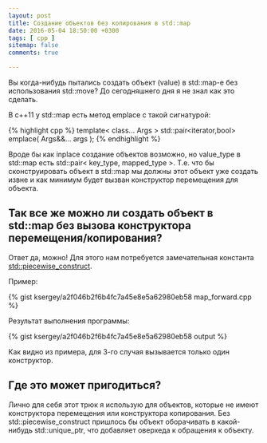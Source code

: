 ```yaml
---
layout: post
title: Создание объектов без копирования в std::map
date: 2016-05-04 18:50:00 +0300
tags: [ cpp ]
sitemap: false
comments: true

---
```


Вы когда-нибудь пытались создать объект (value) в std::map-е без использования std::move?
До сегодняшнего дня я не знал как это сделать.

<!--break-->

В c++11 у std::map есть метод emplace с такой сигнатурой:

{% highlight cpp %}
template< class... Args >
std::pair<iterator,bool> emplace( Args&&... args );
{% endhighlight %}

Вроде бы как inplace создание объектов возможно, но value\_type в std::map есть std::pair< key\_type, mapped\_type >.
Т.е. что бы сконструировать объект в std::map мы должны этот объект уже создать извне и как минимум будет вызван
конструктор перемещения для объекта.

## Так все же можно ли создать объект в std::map без вызова конструктора перемещения/копирования?

Ответ да, можно! Для этого нам потребуется замечательная константа [std::piecewise\_construct](http://en.cppreference.com/w/cpp/utility/piecewise_construct).

Пример:

{% gist ksergey/a2f046b2f6b4fc7a45e8e5a62980eb58 map_forward.cpp %}

Результат выполнения программы:

{% gist ksergey/a2f046b2f6b4fc7a45e8e5a62980eb58 output %}

Как видно из примера, для 3-го случая вызывается только один конструктор.

## Где это может пригодиться?

Лично для себя этот трюк я использую для объектов, которые не имеют конструктора перемещения или конструктора копирования.
Без std::piecewise\_construct пришлось бы объект оборачивать в какой-нибудь std::unique\_ptr, что добавляет оверхеда к обращения к
объекту.
